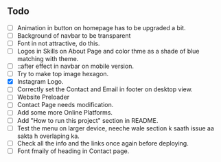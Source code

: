 ## Todo
- [ ] Animation in button on homepage has to be upgraded a bit. 
- [ ] Background of navbar to be transparent
- [ ] Font in not attractive, do this. 
- [ ] Logos in Skills on About Page and color thme as a shade of blue matching with theme.
- [ ] ::after effect in navbar on mobile version. 
- [ ] Try to make top image hexagon.
- [x] Instagram Logo.
- [ ] Correctly set the Contact and Email in footer on desktop view.
- [ ] Website Preloader
- [ ] Contact Page needs modification.
- [ ] Add some more Online Platforms.
- [ ] Add "How to run this project" section in README.
- [ ] Test the menu on larger device, neeche wale section k saath issue aa sakta h overlaping ka.
- [ ] Check all the info and the links once again before deploying.
- [ ] Font fmaily of heading in Contact page.